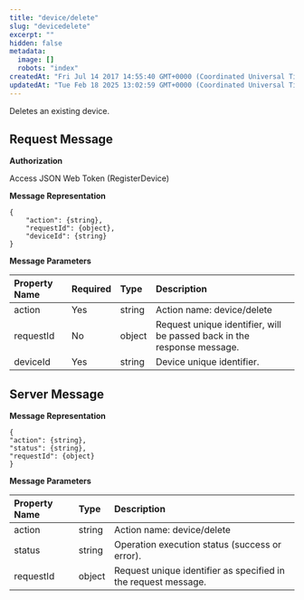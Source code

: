 ```yaml
---
title: "device/delete"
slug: "devicedelete"
excerpt: ""
hidden: false
metadata: 
  image: []
  robots: "index"
createdAt: "Fri Jul 14 2017 14:55:40 GMT+0000 (Coordinated Universal Time)"
updatedAt: "Tue Feb 18 2025 13:02:59 GMT+0000 (Coordinated Universal Time)"
---
```

Deletes an existing device.

## Request Message

**Authorization**

Access JSON Web Token (RegisterDevice)

**Message Representation**

```text
{
    "action": {string},
    "requestId": {object},
    "deviceId": {string}
}
```

**Message Parameters**

| Property Name | Required | Type   | Description                                                             |
| :------------ | :------- | :----- | :---------------------------------------------------------------------- |
| action        | Yes      | string | Action name: device/delete                                              |
| requestId     | No       | object | Request unique identifier, will be passed back in the response message. |
| deviceId      | Yes      | string | Device unique identifier.                                               |

## Server Message

**Message Representation**

```text
{
"action": {string},
"status": {string},
"requestId": {object}
}
```

**Message Parameters**

| Property Name | Type   | Description                                                    |
| :------------ | :----- | :------------------------------------------------------------- |
| action        | string | Action name: device/delete                                     |
| status        | string | Operation execution status (success or error).                 |
| requestId     | object | Request unique identifier as specified in the request message. |
